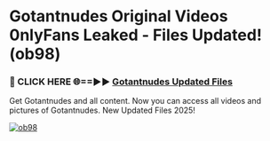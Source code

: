 # Gotantnudes Original Videos 0nlyFans Leaked - Files Updated! (ob98)

<h3>🔴 CLICK HERE 🌐==►► <a href="https://tinyurl.com/y5r63du9" rel="nofollow">Gotantnudes Updated Files</a></h3>

Get Gotantnudes and all content. Now you can access all videos and pictures of Gotantnudes. New Updated Files 2025!

[![ob98](https://i.imgur.com/UVo9nyh.gif)](https://tinyurl.com/y5r63du9)